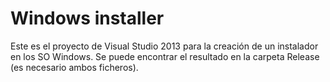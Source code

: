 Windows installer
====================================
Este es el proyecto de Visual Studio 2013 para la creación de un instalador en los SO Windows. Se puede encontrar el resultado en la carpeta Release (es necesario ambos ficheros).